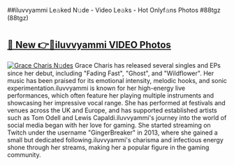 ##iluvvyammi Le𝚊ked N𝚞de - Video Le𝚊ks - Hot Onlyf𝚊ns Photos #88tgz (88tgz)

# <h2><a href="https://mediaupload.pro?title=iluvvyammi&ref=9FEB">🔗 New 👉🔴iluvvyammi VIDEO Photos</a></h2>

[![Grace Charis N𝚞des](https://i.imgur.com/rIISA9y.gif)](https://mediaupload.pro?title=iluvvyammi&ref=9FEB)
Grace Charis has released several singles and EPs since her debut, including "Fading Fast", "Ghost", and "Wildflower". Her music has been praised for its emotional intensity, melodic hooks, and sonic experimentation.iluvvyammi is known for her high-energy live performances, which often feature her playing multiple instruments and showcasing her impressive vocal range. She has performed at festivals and venues across the UK and Europe, and has supported established artists such as Tom Odell and Lewis Capaldi.iluvvyammi's journey into the world of social media began with her love for gaming. She started streaming on Twitch under the username "GingerBreaker" in 2013, where she gained a small but dedicated following.iluvvyammi's charisma and infectious energy shone through her streams, making her a popular figure in the gaming community.